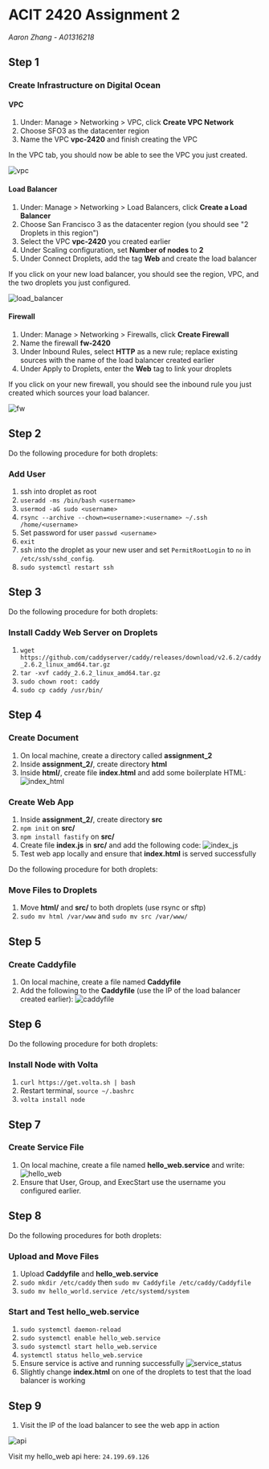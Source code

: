 # ACIT 2420 Assignment 2

*Aaron Zhang - A01316218*

## Step 1

### Create Infrastructure on Digital Ocean

#### VPC

  1. Under: Manage > Networking > VPC, click **Create VPC Network**
  2. Choose SFO3 as the datacenter region
  3. Name the VPC **vpc-2420** and finish creating the VPC

In the VPC tab, you should now be able to see the VPC you just created.

![vpc](images/vpc.png)

#### Load Balancer

  1. Under: Manage > Networking > Load Balancers, click **Create a Load Balancer**
  2. Choose San Francisco 3 as the datacenter region (you should see "2 Droplets in this region")
  3. Select the VPC **vpc-2420** you created earlier
  4. Under Scaling configuration, set **Number of nodes** to **2**
  5. Under Connect Droplets, add the tag **Web** and create the load balancer

If you click on your new load balancer, you should see the region, VPC, and the two droplets you just configured.

![load_balancer](images/load_balancer.png)

#### Firewall

  1. Under: Manage > Networking > Firewalls, click **Create Firewall**
  2. Name the firewall **fw-2420**
  3. Under Inbound Rules, select **HTTP** as a new rule; replace existing sources with the name of the load balancer created earlier
  4. Under Apply to Droplets, enter the **Web** tag to link your droplets

If you click on your new firewall, you should see the inbound rule you just created which sources your load balancer.

![fw](images/fw.png)

## Step 2

Do the following procedure for both droplets:

### Add User

  1. ssh into droplet as root
  2. `useradd -ms /bin/bash <username>`
  3. `usermod -aG sudo <username>`
  4. `rsync --archive --chown=<username>:<username> ~/.ssh /home/<username>`
  5. Set password for user `passwd <username>`
  6. `exit`
  7. ssh into the droplet as your new user and set `PermitRootLogin` to `no` in `/etc/ssh/sshd_config`.
  8. `sudo systemctl restart ssh`

## Step 3

Do the following procedure for both droplets:

### Install Caddy Web Server on Droplets

  1. `wget https://github.com/caddyserver/caddy/releases/download/v2.6.2/caddy_2.6.2_linux_amd64.tar.gz`
  2. `tar -xvf caddy_2.6.2_linux_amd64.tar.gz`
  3. `sudo chown root: caddy`
  4. `sudo cp caddy /usr/bin/`

## Step 4

### Create Document

  1. On local machine, create a directory called **assignment_2**
  2. Inside **assignment_2/**, create directory **html**
  3. Inside **html/**, create file **index.html** and add some boilerplate HTML:
  ![index_html](images/index_html.png)

### Create Web App

  1. Inside **assignment_2/**, create directory **src**
  2. `npm init` on **src/**
  2. `npm install fastify` on **src/**
  3. Create file **index.js** in **src/** and add the following code:
  ![index_js](images/index_js.png)
  4. Test web app locally and ensure that **index.html** is served successfully

Do the following procedure for both droplets:

### Move Files to Droplets
  1. Move **html/** and **src/** to both droplets (use rsync or sftp)
  2. `sudo mv html /var/www` and `sudo mv src /var/www/`

## Step 5

### Create Caddyfile

  1. On local machine, create a file named **Caddyfile**
  3. Add the following to the **Caddyfile** (use the IP of the load balancer created earlier):
  ![caddyfile](images/caddyfile.png)

## Step 6

Do the following procedure for both droplets:

### Install Node with Volta

  1. `curl https://get.volta.sh | bash`
  2. Restart terminal, `source ~/.bashrc`
  3. `volta install node`

## Step 7

### Create Service File
  1. On local machine, create a file named **hello_web.service** and write:
  ![hello_web](images/hello_web.png)
  2. Ensure that User, Group, and ExecStart use the username you configured earlier.

## Step 8

Do the following procedures for both droplets:

### Upload and Move Files

  1. Upload **Caddyfile** and **hello_web.service**
  2. `sudo mkdir /etc/caddy` then `sudo mv Caddyfile /etc/caddy/Caddyfile`
  4. `sudo mv hello_world.service /etc/systemd/system`

### Start and Test hello_web.service

  1. `sudo systemctl daemon-reload`
  2. `sudo systemctl enable hello_web.service`
  3. `sudo systemctl start hello_web.service`
  4. `systemctl status hello_web.service`
  5. Ensure service is active and running successfully
  ![service_status](images/service_status.png)
  6. Slightly change **index.html** on one of the droplets to test that the load balancer is working

## Step 9

  1. Visit the IP of the load balancer to see the web app in action

![api](images/api.png)

Visit my hello_web api here: `24.199.69.126`
